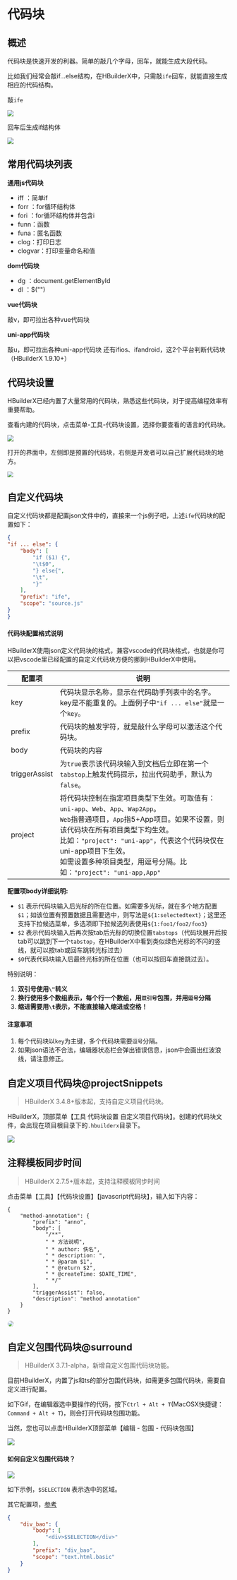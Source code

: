 # 代码块

<!--
keyword: 代码块,代码片段,Snippets,codeblocks
-->

## 概述

代码块是快速开发的利器。简单的敲几个字母，回车，就能生成大段代码。

比如我们经常会敲if...else结构，在HBuilderX中，只需敲`ife`回车，就能直接生成相应的代码结构。

敲`ife`

<img src="/static/snapshots/tutorial/snippets_3.png" style="zoom: 90%;" />

回车后生成if结构体

<img src="/static/snapshots/tutorial/snippets_4.png" style="zoom: 90%;" />

## 常用代码块列表

**通用js代码块**

- iff ：简单if
- forr ：for循环结构体
- fori ：for循环结构体并包含i
- funn：函数
- funa：匿名函数
- clog：打印日志
- clogvar：打印变量命名和值

**dom代码块**

- dg ：document.getElementById
- dl ：$("")

**vue代码块**

敲v，即可拉出各种vue代码块

**uni-app代码块**

敲u，即可拉出各种uni-app代码块
还有ifios、ifandroid，这2个平台判断代码块（HBuilderX 1.9.10+）

## 代码块设置

HBuilderX已经内置了大量常用的代码块，熟悉这些代码块，对于提高编程效率有重要帮助。

查看内建的代码块，点击菜单-工具-代码块设置，选择你要查看的语言的代码块。

<img src="/static/snapshots/tutorial/snippets_1.png" style="zoom: 90%;" />

打开的界面中，左侧即是预置的代码块，右侧是开发者可以自己扩展代码块的地方。

<img src="/static/snapshots/tutorial/snippets_2.png" style="zoom: 80%;" />


## 自定义代码块

自定义代码块都是配置json文件中的，直接来一个js例子吧，上述`ife`代码块的配置如下：

```json
{
"if ... else": {
	"body": [
		"if ($1) {",
		"\t$0",
		"} else{",
		"\t",
		"}"
	],
	"prefix": "ife",
	"scope": "source.js"
}
}
```

#### 代码块配置格式说明

HBuilderX使用json定义代码块的格式，兼容vscode的代码块格式，也就是你可以把vscode里已经配置的自定义代码块方便的挪到HBuilderX中使用。


|配置项			|说明																																																																													|
|--				|--																																																																														|
|key			|代码块显示名称，显示在代码助手列表中的名字。key是不能重复的。上面例子中`"if ... else"`就是一个`key`。																																																					|
|prefix			|代码块的触发字符，就是敲什么字母可以激活这个代码块。																																																																	|
|body			|代码块的内容																																																																											|
|triggerAssist	|为`true`表示该代码块输入到文档后立即在第一个`tabstop`上触发代码提示，拉出代码助手，默认为`false`。																																																						|
| project		|将代码块控制在指定项目类型下生效。可取值有：`uni-app`、`Web`、`App`、`Wap2App`。<br/>`Web`指普通项目，`App`指5+App项目。如果不设置，则该代码块在所有项目类型下均生效。<br/>比如：`"project": "uni-app"`，代表这个代码块仅在uni-app项目下生效。<br/>如需设置多种项目类型，用逗号分隔。比如：`"project": "uni-app,App"`	|

**配置项body详细说明:**

- `$1` 表示代码块输入后光标的所在位置。如需要多光标，就在多个地方配置`$1`；如该位置有预置数据且需要选中，则写法是`${1:selectedtext}`；这里还支持下拉候选菜单，多选项即下拉候选列表使用`${1:foo1/foo2/foo3}`
- `$2` 表示代码块输入后再次按tab后光标的切换位置`tabstops`（代码块展开后按tab可以跳到下一个`tabstop`，在HBuilderX中看到类似绿色光标的不闪的竖线，就可以按tab或回车跳转光标过去）
- `$0`代表代码块输入后最终光标的所在位置（也可以按回车直接跳过去）。

特别说明：
1. **双引号使用`\"`转义**
2. **换行使用多个数组表示，每个行一个数组，用`双引号`包围，并用`逗号`分隔**
3. **缩进需要用`\t`表示，不能直接输入缩进或空格！**


#### 注意事项

1. 每个代码块以`key`为主键，多个代码块需要`逗号`分隔。
2. 如果json语法不合法，编辑器状态栏会弹出错误信息，json中会画出红波浪线，请注意修正。

## 自定义项目代码块@projectSnippets

> HBuilderX 3.4.8+版本起，支持自定义项目代码块。

HBuilderX，顶部菜单【工具 代码块设置 自定义项目代码块】。创建的代码块文件，会出现在项目根目录下的`.hbuilderx`目录下。

<img src="/static/snapshots/tutorial/language/project_snippets.png" class="hd-img"/>

## 注释模板同步时间

> HBuilderX 2.7.5+版本起，支持注释模板同步时间

点击菜单【工具】【代码块设置】【javascript代码块】，输入如下内容：

```
{
    "method-annotation": {
        "prefix": "anno",
        "body": [
            "/**",
            " * 方法说明",
            " * author: 佚名",
            " * description: ",
            " * @param $1",
            " * @return $2",
            " * @createTime: $DATE_TIME",
            " */"
        ],
        "triggerAssist": false,
        "description": "method annotation"
    }
}
```

<img src="/static/snapshots/tutorial/Snippets_time.gif" style="zoom: 80%; border: 1px solid #eee;border-radius: 10px;" />

## 自定义包围代码块@surround

> HBuilderX 3.7.1-alpha，新增自定义包围代码块功能。

目前HBuilderX，内置了js和ts的部分包围代码块，如需更多包围代码块，需要自定义进行配置。

如下Gif，在编辑器选中要操作的代码，按下`Ctrl + Alt + T`(MacOSX快捷键：`Command + Alt + T`)，则会打开代码块包围功能。

当然，您也可以点击HBuilderX顶部菜单【编辑 - 包围 - 代码块包围】

![](https://web-assets.dcloud.net.cn/hbuilderx-doc/code-block-surround.gif)

#### 如何自定义包围代码块？

![](https://web-assets.dcloud.net.cn/hbuilderx-doc/code-block-surround-example.gif)

如下示例，`$SELECTION` 表示选中的区域。

其它配置项，[参考](#代码块配置格式说明)

```json
{
	"div_bao": {
		"body": [
			"<div>$SELECTION</div>"
		],
		"prefix": "div_bao",
		"scope": "text.html.basic"
	}
}
```
